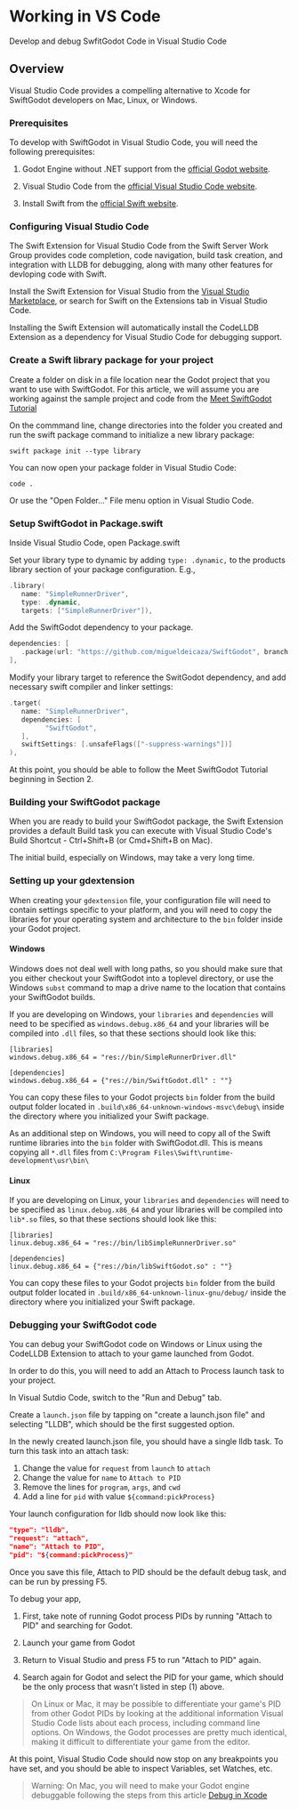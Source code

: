# Working in VS Code

Develop and debug SwfitGodot Code in Visual Studio Code

## Overview

Visual Studio Code provides a compelling alternative to Xcode for SwiftGodot
developers on Mac, Linux, or Windows.


### Prerequisites

To develop with SwiftGodot in Visual Studio Code, you will need the following
prerequisites:

1. Godot Engine without .NET support from the [official Godot website](https://godotengine.org/download/). 

2. Visual Studio Code from the [official Visual Studio Code website](https://code.visualstudio.com/Download). 

3. Install Swift from the [official Swift website](https://www.swift.org/install/Swift).  

### Configuring Visual Studio Code

The Swift Extension for Visual Studio Code from the Swift Server Work Group 
provides code completion, code navigation, build task creation, and integration 
with LLDB for debugging, along with many other features for devloping code with
Swift.

Install the Swift Extension for Visual Studio from the 
[Visual Studio
Marketplace](https://marketplace.visualstudio.com/items?itemName=sswg.swift-lang),
or search for Swift on the Extensions tab in Visual Studio Code.

Installing the Swift Extension will automatically install the CodeLLDB Extension
as a dependency for Visual Studio Code for debugging support.

### Create a Swift library package for your project

Create a folder on disk in a file location near the Godot project that you want 
to use with SwiftGodot.  For this article, we will assume you are working
against the sample project and code from the [Meet SwiftGodot Tutorial](https://migueldeicaza.github.io/SwiftGodotDocs/tutorials/swiftgodot-tutorials)

On the commmand line, change directories into the folder you created and run the
swift package command to initialize a new library package:

`swift package init --type library`

You can now open your package folder in Visual Studio Code:

`code .`

Or use the "Open Folder..." File menu option in Visual Studio Code.

### Setup SwiftGodot in Package.swift

Inside Visual Studio Code, open Package.swift

Set your library type to dynamic by adding `type: .dynamic,` to the products library section of your package configuration. E.g.,

```swift
.library(
   name: "SimpleRunnerDriver",
   type: .dynamic,
   targets: ["SimpleRunnerDriver"]),
```

Add the SwiftGodot dependency to your package.


```swift
dependencies: [
   .package(url: "https://github.com/migueldeicaza/SwiftGodot", branch: "main")
],
```

Modify your library target to reference the SwitGodot dependency, and add
necessary swift compiler and linker settings:


```swift
.target(
   name: "SimpleRunnerDriver",
   dependencies: [
         "SwiftGodot",
   ],
   swiftSettings: [.unsafeFlags(["-suppress-warnings"])]
),
```

At this point, you should be able to follow the Meet SwiftGodot Tutorial
beginning in Section 2.

### Building your SwiftGodot package

When you are ready to build your SwiftGodot package, the Swift Extension
provides a default Build task you can execute with Visual Studio Code's Build
Shortcut - Ctrl+Shift+B (or Cmd+Shift+B on Mac).  

The initial build, especially on Windows, may take a very long time.

### Setting up your gdextension 

When creating your `gdextension` file, your configuration file will need to 
contain settings specific to your platform, and you will need to copy the
libraries for your operating system and architecture to the `bin` folder inside
your Godot project. 

#### Windows

Windows does not deal well with long paths, so you should make sure that you 
either checkout your SwiftGodot into a toplevel directory, or use the Windows
`subst` command to map a drive name to the location that contains your
SwiftGodot builds.

If you are developing on Windows, your `libraries` and `dependencies` will need
to be specified as `windows.debug.x86_64` and your libraries will be compiled
into `.dll` files, so that these sections should look like this:

```
[libraries]
windows.debug.x86_64 = "res://bin/SimpleRunnerDriver.dll"

[dependencies]
windows.debug.x86_64 = {"res://bin/SwiftGodot.dll" : ""}
```

You can copy these files to your Godot projects `bin` folder from the build 
output folder located in `.build\x86_64-unknown-windows-msvc\debug\` inside
the directory where you initialized your Swift package.

As an additional step on Windows, you will need to copy all of the Swift 
runtime libraries into the `bin` folder with SwiftGodot.dll.  This is means
copying all `*.dll` files from `C:\Program Files\Swift\runtime-development\usr\bin\`

#### Linux

If you are developing on Linux, your `libraries` and `dependencies` will need
to be specified as `linux.debug.x86_64` and your libraries will be compiled into
`lib*.so` files, so that these sections should look like this:

```
[libraries]
linux.debug.x86_64 = "res://bin/libSimpleRunnerDriver.so"

[dependencies]
linux.debug.x86_64 = {"res://bin/libSwiftGodot.so" : ""}
```

You can copy these files to your Godot projects `bin` folder from the build 
output folder located in `.build/x86_64-unknown-linux-gnu/debug/` inside
the directory where you initialized your Swift package.


### Debugging your SwiftGodot code

You can debug your SwiftGodot code on Windows or Linux using the 
CodeLLDB Extension to attach to your game launched from Godot.  

In order to do this, you will need to add an Attach to Process 
launch task  to your project.

In Visual Sutdio Code, switch to the "Run and Debug" tab.

Create a `launch.json` file by tapping on "create a launch.json file"
and selecting "LLDB", which should be the first suggested option.

In the newly created launch.json file, you should have a single
lldb task.  To turn this task into an attach task:

1. Change the value for `request` from `launch` to `attach` 
2. Change the value for `name` to `Attach to PID`
3. Remove the lines for `program`, `args`, and `cwd`
4. Add a line for `pid` with value `${command:pickProcess}`

Your launch configuration for lldb should now look like this:

```json
"type": "lldb",
"request": "attach",
"name": "Attach to PID",
"pid": "${command:pickProcess}"
```

Once you save this file, Attach to PID should be the default debug 
task, and can be run by pressing F5.

To debug your app, 
1. First, take note of running Godot process PIDs by running "Attach to PID" 
and searching for Godot. 

2. Launch your game from Godot

3. Return to Visual Studio and press F5 to run "Attach to PID" again.

4. Search again for Godot and select the PID for your game, which should be the
   only process that wasn't listed in step (1) above.  

> On Linux or Mac, it may be possible to differentiate your game's PID from other 
> Godot PIDs by looking at the additional information Visual Studio Code lists about 
> each process, including command line options.  On Windows, the Godot processes are 
> pretty much identical, making it difficult to differentiate your game from the editor.

At this point, Visual Studio Code should now stop on any breakpoints you have
set, and you should be able to inspect Variables, set Watches, etc.

> Warning: 
> On Mac, you will need to make your Godot engine debuggable following the steps from
> this article [Debug in Xcode](https://migueldeicaza.github.io/SwiftGodotDocs/documentation/swiftgodot/debuginxcode)